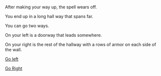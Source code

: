 After making your way up, the spell wears off.

You end up in a long hall way that spans far.

You can go two ways.

On your left is a doorway that leads somewhere.

On your right is the rest of the hallway with a rows of armor on each side of the wall.

[Go left](WizardScene3MysteriousArea.md)

[Go Right](WizardScene3ArmyOfArmor.md)